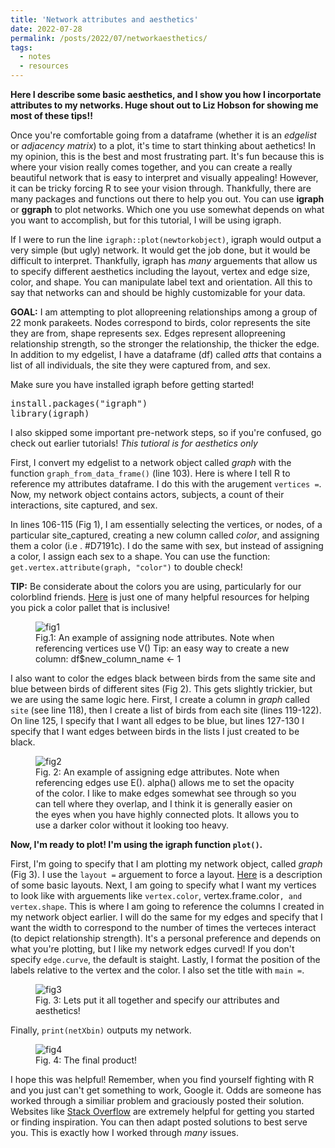 ```yaml
---
title: 'Network attributes and aesthetics'
date: 2022-07-28
permalink: /posts/2022/07/networkaesthetics/
tags:
  - notes
  - resources
---
```

**Here I describe some basic aesthetics, and I show you how I incorportate attributes to my networks. Huge shout out to Liz Hobson for showing me most of these tips!!**

Once you're comfortable going from a dataframe (whether it is an _edgelist_ or _adjacency matrix_) to a plot, it's time to start thinking about aethetics! In my opinion, this is the best and most frustrating part. It's fun because this is where your vision really comes together, and you can create a really beautiful network that is easy to interpret and visually appealing! However, it can be tricky forcing R to see your vision through. Thankfully, there are many packages and functions out there to help you out. You can use **igraph** or **ggraph** to plot networks. Which one you use somewhat depends on what you want to accomplish, but for this tutorial, I will be using igraph. 

If I were to run the line `igraph::plot(newtorkobject)`, igraph would output a very simple (but ugly) network. It would get the job done, but it would be difficult to interpret. Thankfully, igraph has _many_ arguements that allow us to specify different aesthetics including the layout, vertex and edge size, color, and shape. You can manipulate label text and orientation. All this to say that networks can and should be highly customizable for your data. 

**GOAL:** I am attempting to plot allopreening relationships among a group of 22 monk parakeets. Nodes correspond to birds, color represents the site they are from, shape represents sex. Edges represent allopreening relationship strength, so the stronger the relationship, the thicker the edge. In addition to my edgelist, I have a dataframe (df) called _atts_ that contains a list of all individuals, the site they were captured from, and sex. 

Make sure you have installed igraph before getting started!
<pre>
install.packages("igraph")
library(igraph)
</pre>
I also skipped some important pre-network steps, so if you're confused, go check out earlier tutorials! *This tutioral is for aesthetics only*
 
First, I convert my edgelist to a network object called _graph_ with the function `graph_from_data_frame()` (line 103). Here is where I tell R to reference my attributes dataframe. I do this with the arugement `vertices =`. Now, my network object contains actors, subjects, a count of their interactions, site captured, and sex. 

In lines 106-115 (Fig 1), I am essentially selecting the vertices, or nodes, of a particular site_captured, creating a new column called _color_, and assigning them a color (i.e . #D7191c). I do the same with sex, but instead of assigning a color, I assign each sex to a shape. You can use the function: `get.vertex.attribute(graph, "color")` to double check!

**TIP:** Be considerate about the colors you are using, particularly for our colorblind friends. [Here](https://stackoverflow.com/questions/57153428/r-plot-color-combinations-that-are-colorblind-accessible) is just one of many helpful resources for helping you pick a color pallet that is inclusive! 

<figure>
  <img src="https://user-images.githubusercontent.com/78130420/181677484-a2ab4fb2-667f-4654-9218-95c064ba8296.png" alt="fig1">
  <figcaption>Fig.1: An example of assigning node attributes. Note when referencing vertices use V() Tip: an easy way to create a new column: df$new_column_name <- 1</figcaption>
</figure>

I also want to color the edges black between birds from the same site and blue between birds of different sites (Fig 2). This gets slightly trickier, but we are using the same logic here. First, I create a column in _graph_ called `site` (see line 118), then I create a list of birds from each site (lines 119-122). On line 125, I specify that I want all edges to be blue, but lines 127-130 I specify that I want edges between birds in the lists I just created to be black. 

<figure>
  <img src="https://user-images.githubusercontent.com/78130420/181677669-735e4143-121c-4bb3-8ea7-757074cfa45d.png" alt="fig2">
  <figcaption>Fig. 2: An example of assigning edge attributes. Note when referencing edges use E(). alpha() allows me to set the opacity of the color. I like to make edges somewhat see through so you can tell where they overlap, and I think it is generally easier on the eyes when you have highly connected plots. It allows you to use a darker color without it looking too heavy.  </figcaption>
</figure>

**Now, I'm ready to plot! I'm using the igraph function `plot()`.**
 
First, I'm going to specify that I am plotting my network object, called _graph_ (Fig 3). I use the  `layout =` arguement to force a layout. [Here](https://r-graph-gallery.com/247-network-chart-layouts.html) is a description of some basic layouts. Next, I am going to specify what I want my vertices to look like with arguements like `vertex.color`, vertex.frame.color`, and vertex.shape`. This is where I am going to reference the columns I created in my network object earlier. I will do the same for my edges and specify that I want the width to correspond to the number of times the verteces interact (to depict relationship strength). It's a personal preference and depends on what you're plotting, but I like my network edges curved! If you don't specify `edge.curve`, the default is staight. Lastly, I format the position of the labels relative to the vertex and the color. I also set the title with `main =`.
  
  <figure>
  <img src="https://user-images.githubusercontent.com/78130420/181677787-d7b0935b-4ad2-4c18-8cd6-04e9c120b5dd.png" alt="fig3">
  <figcaption>Fig. 3: Lets put it all together and specify our attributes and aesthetics! </figcaption>
</figure>
  
 Finally, `print(netXbin)` outputs my network.  

  <figure>
  <img src="https://user-images.githubusercontent.com/78130420/181677868-08e893c2-280f-412d-b35c-111edb66caab.png" alt="fig4">
  <figcaption>Fig. 4: The final product! </figcaption>
</figure>

I hope this was helpful! Remember, when you find yourself fighting with R and you just can't get something to work, Google it. Odds are someone has worked through a similiar problem and graciously posted their solution. Websites like [Stack Overflow](https://stackoverflow.com/) are extremely helpful for getting you started or finding inspiration. You can then adapt posted solutions to best serve you. This is exactly how I worked through _many_ issues. 
 
